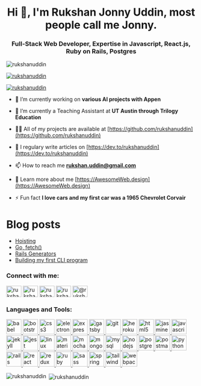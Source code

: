 <h1 align="center">Hi 👋, I'm Rukshan Jonny Uddin, most people call me Jonny.</h1>
<h3 align="center">Full-Stack Web Developer, Expertise in Javascript, React.js, Ruby on Rails, Postgres</h3>

<p align="left"> <img src="https://komarev.com/ghpvc/?username=rukshanuddin&label=Profile%20views&color=0e75b6&style=flat" alt="rukshanuddin" /> </p>

<p align="left"> <a href="https://github.com/ryo-ma/github-profile-trophy"><img src="https://github-profile-trophy.vercel.app/?username=rukshanuddin" alt="rukshanuddin" /></a> </p>

<p align="left"> <a href="https://twitter.com/rukshanuddin" target="blank"><img src="https://img.shields.io/twitter/follow/rukshanuddin?logo=twitter&style=for-the-badge" alt="rukshanuddin" /></a> </p>

- 🔭 I’m currently working on **various AI projects with Appen**

- 🌱 I’m currently a Teaching Assistant at **UT Austin through Trilogy Education**

- 👨‍💻 All of my projects are available at [https://github.com/rukshanuddin](https://github.com/rukshanuddin)

- 📝 I regulary write articles on [https://dev.to/rukshanuddin](https://dev.to/rukshanuddin)

- 📫 How to reach me **rukshan.uddin@gmail.com**

- 📄 Learn more about me [https://AwesomeWeb.design](https://AwesomeWeb.design)

- ⚡ Fun fact **I love cars and my first car was a 1965 Chevrolet Corvair**

# Blog posts
<!-- BLOG-POST-LIST:START -->
- [Hoisting](https://dev.to/rukshanuddin/hoisting-541e)
- [Go, fetch()](https://dev.to/rukshanuddin/go-fetch-35la)
- [Rails Generators](https://dev.to/rukshanuddin/rails-generators-4g4b)
- [Building my first CLI program](https://medium.com/@rukshan.uddin/building-my-first-cli-program-cb4c952189d5?source=rss-3f5423d5dda7------2)
<!-- BLOG-POST-LIST:END -->

<h3 align="left">Connect with me:</h3>
<p align="left">
<a href="https://dev.to/rukshanuddin" target="blank"><img align="center" src="https://cdn.jsdelivr.net/npm/simple-icons@3.0.1/icons/dev-dot-to.svg" alt="rukshanuddin" height="30" width="40" /></a>
<a href="https://twitter.com/rukshanuddin" target="blank"><img align="center" src="https://cdn.jsdelivr.net/npm/simple-icons@3.0.1/icons/twitter.svg" alt="rukshanuddin" height="30" width="40" /></a>
<a href="https://linkedin.com/in/rukshanuddin" target="blank"><img align="center" src="https://cdn.jsdelivr.net/npm/simple-icons@3.0.1/icons/linkedin.svg" alt="rukshanuddin" height="30" width="40" /></a>
<a href="https://instagram.com/rukshanjuddin" target="blank"><img align="center" src="https://cdn.jsdelivr.net/npm/simple-icons@3.0.1/icons/instagram.svg" alt="rukshanjuddin" height="30" width="40" /></a>
<a href="https://medium.com/@rukshan.uddin" target="blank"><img align="center" src="https://cdn.jsdelivr.net/npm/simple-icons@3.0.1/icons/medium.svg" alt="@rukshan.uddin" height="30" width="40" /></a>
</p>

<h3 align="left">Languages and Tools:</h3>
<p align="left"> <a href="https://babeljs.io/" target="_blank"> <img src="https://www.vectorlogo.zone/logos/babeljs/babeljs-icon.svg" alt="babel" width="40" height="40"/> </a> <a href="https://getbootstrap.com" target="_blank"> <img src="https://devicons.github.io/devicon/devicon.git/icons/bootstrap/bootstrap-plain.svg" alt="bootstrap" width="40" height="40"/> </a> <a href="https://www.w3schools.com/css/" target="_blank"> <img src="https://devicons.github.io/devicon/devicon.git/icons/css3/css3-original-wordmark.svg" alt="css3" width="40" height="40"/> </a> <a href="https://www.electronjs.org" target="_blank"> <img src="https://devicons.github.io/devicon/devicon.git/icons/electron/electron-original.svg" alt="electron" width="40" height="40"/> </a> <a href="https://expressjs.com" target="_blank"> <img src="https://devicons.github.io/devicon/devicon.git/icons/express/express-original-wordmark.svg" alt="express" width="40" height="40"/> </a> <a href="https://www.gatsbyjs.com/" target="_blank"> <img src="https://www.vectorlogo.zone/logos/gatsbyjs/gatsbyjs-icon.svg" alt="gatsby" width="40" height="40"/> </a> <a href="https://git-scm.com/" target="_blank"> <img src="https://www.vectorlogo.zone/logos/git-scm/git-scm-icon.svg" alt="git" width="40" height="40"/> </a> <a href="https://heroku.com" target="_blank"> <img src="https://www.vectorlogo.zone/logos/heroku/heroku-icon.svg" alt="heroku" width="40" height="40"/> </a> <a href="https://www.w3.org/html/" target="_blank"> <img src="https://devicons.github.io/devicon/devicon.git/icons/html5/html5-original-wordmark.svg" alt="html5" width="40" height="40"/> </a> <a href="https://jasmine.github.io/" target="_blank"> <img src="https://www.vectorlogo.zone/logos/jasmine/jasmine-icon.svg" alt="jasmine" width="40" height="40"/> </a> <a href="https://developer.mozilla.org/en-US/docs/Web/JavaScript" target="_blank"> <img src="https://devicons.github.io/devicon/devicon.git/icons/javascript/javascript-original.svg" alt="javascript" width="40" height="40"/> </a> <a href="https://jekyllrb.com/" target="_blank"> <img src="https://www.vectorlogo.zone/logos/jekyllrb/jekyllrb-icon.svg" alt="jekyll" width="40" height="40"/> </a> <a href="https://jestjs.io" target="_blank"> <img src="https://www.vectorlogo.zone/logos/jestjsio/jestjsio-icon.svg" alt="jest" width="40" height="40"/> </a> <a href="https://www.linux.org/" target="_blank"> <img src="https://devicons.github.io/devicon/devicon.git/icons/linux/linux-original.svg" alt="linux" width="40" height="40"/> </a> <a href="https://materializecss.com/" target="_blank"> <img src="https://raw.githubusercontent.com/prplx/svg-logos/5585531d45d294869c4eaab4d7cf2e9c167710a9/svg/materialize.svg" alt="materialize" width="40" height="40"/> </a> <a href="https://mochajs.org" target="_blank"> <img src="https://www.vectorlogo.zone/logos/mochajs/mochajs-icon.svg" alt="mocha" width="40" height="40"/> </a> <a href="https://www.mongodb.com/" target="_blank"> <img src="https://devicons.github.io/devicon/devicon.git/icons/mongodb/mongodb-original-wordmark.svg" alt="mongodb" width="40" height="40"/> </a> <a href="https://www.mysql.com/" target="_blank"> <img src="https://devicons.github.io/devicon/devicon.git/icons/mysql/mysql-original-wordmark.svg" alt="mysql" width="40" height="40"/> </a> <a href="https://nodejs.org" target="_blank"> <img src="https://devicons.github.io/devicon/devicon.git/icons/nodejs/nodejs-original-wordmark.svg" alt="nodejs" width="40" height="40"/> </a> <a href="https://www.postgresql.org" target="_blank"> <img src="https://devicons.github.io/devicon/devicon.git/icons/postgresql/postgresql-original-wordmark.svg" alt="postgresql" width="40" height="40"/> </a> <a href="https://postman.com" target="_blank"> <img src="https://www.vectorlogo.zone/logos/getpostman/getpostman-icon.svg" alt="postman" width="40" height="40"/> </a> <a href="https://www.python.org" target="_blank"> <img src="https://devicons.github.io/devicon/devicon.git/icons/python/python-original.svg" alt="python" width="40" height="40"/> </a> <a href="https://rubyonrails.org" target="_blank"> <img src="https://devicons.github.io/devicon/devicon.git/icons/rails/rails-original-wordmark.svg" alt="rails" width="40" height="40"/> </a> <a href="https://reactjs.org/" target="_blank"> <img src="https://devicons.github.io/devicon/devicon.git/icons/react/react-original-wordmark.svg" alt="react" width="40" height="40"/> </a> <a href="https://redux.js.org" target="_blank"> <img src="https://devicons.github.io/devicon/devicon.git/icons/redux/redux-original.svg" alt="redux" width="40" height="40"/> </a> <a href="https://www.ruby-lang.org/en/" target="_blank"> <img src="https://devicons.github.io/devicon/devicon.git/icons/ruby/ruby-original-wordmark.svg" alt="ruby" width="40" height="40"/> </a> <a href="https://sass-lang.com" target="_blank"> <img src="https://devicons.github.io/devicon/devicon.git/icons/sass/sass-original.svg" alt="sass" width="40" height="40"/> </a> <a href="https://spring.io/" target="_blank"> <img src="https://www.vectorlogo.zone/logos/springio/springio-icon.svg" alt="spring" width="40" height="40"/> </a> <a href="https://tailwindcss.com/" target="_blank"> <img src="https://www.vectorlogo.zone/logos/tailwindcss/tailwindcss-icon.svg" alt="tailwind" width="40" height="40"/> </a> <a href="https://webpack.js.org" target="_blank"> <img src="https://devicons.github.io/devicon/devicon.git/icons/webpack/webpack-original.svg" alt="webpack" width="40" height="40"/> </a> </p>

<p><img align="left" src="https://github-readme-stats.vercel.app/api/top-langs?username=rukshanuddin&show_icons=true&locale=en&layout=compact" alt="rukshanuddin" /></p>

<p>&nbsp;<img align="center" src="https://github-readme-stats.vercel.app/api?username=rukshanuddin&show_icons=true&locale=en" alt="rukshanuddin" /></p>
